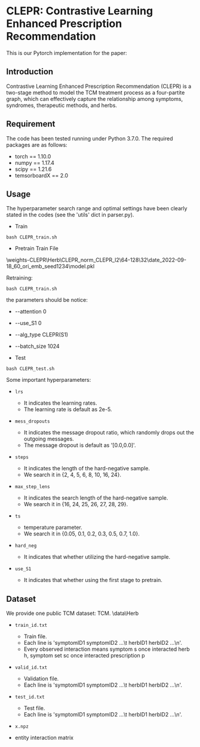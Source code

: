 # CLEPR: Contrastive Learning Enhanced Prescription Recommendation
This is our Pytorch implementation for the paper:

## Introduction
Contrastive Learning Enhanced Prescription Recommendation (CLEPR) is a two-stage method to model the TCM treatment process as a four-partite graph, which can effectively capture the relationship among symptoms, syndromes, therapeutic methods, and herbs.

## Requirement
The code has been tested running under Python 3.7.0. The required packages are as follows:
* torch == 1.10.0
* numpy == 1.17.4
* scipy == 1.21.6
* temsorboardX == 2.0

## Usage
The hyperparameter search range and optimal settings have been clearly stated in the codes (see the 'utils' dict in parser.py).
* Train

```
bash CLEPR_train.sh 
```

* Pretrain Train File

\weights-CLEPR\Herb\CLEPR_norm_CLEPR_l2\64-128\32\date_2022-09-18_60_ori_emb_seed1234\model.pkl
  
Retraining: 
```
bash CLEPR_train.sh
```
the parameters should be notice:
* --attention 0
* --use_S1 0
* --alg_type  CLEPR(S1)
* --batch_size 1024

* Test
```
bash CLEPR_test.sh 
```

Some important hyperparameters:
* `lrs`
  * It indicates the learning rates. 
  * The learning rate is default as 2e-5.

* `mess_dropouts`
  * It indicates the message dropout ratio, which randomly drops out the outgoing messages. 
  * The message dropout is default as '[0.0,0.0]'.

* `steps`
  * It indicates the length of the hard-negative sample.
  * We search it in {2, 4, 5, 6, 8, 10, 16, 24}.
  
* `max_step_lens`
  * It indicates the search length of the hard-negative sample.
  * We search it in {16, 24, 25, 26, 27, 28, 29}.
  
* `ts`
  * temperature parameter.
  * We search it in {0.05, 0.1, 0.2, 0.3, 0.5, 0.7, 1.0}.

* `hard_neg`
  * It indicates that whether utilizing the hard-negative sample.
  
* `use_S1`
  * It indicates that whether using the first stage to pretrain.
  

## Dataset
We provide one public TCM dataset: TCM. \data\Herb
* `train_id.txt`
  * Train file.
  * Each line is 'symptomID1 symptomID2 ...\t herbID1 herbID2 ...\n'.
  * Every observed interaction means symptom s once interacted herb h, symptom set sc once interacted prescription p
  
* `valid_id.txt`
  * Validation file.
  * Each line is 'symptomID1 symptomID2 ...\t herbID1 herbID2 ...\n'.

* `test_id.txt`
  * Test file.
  * Each line is 'symptomID1 symptomID2 ...\t herbID1 herbID2 ...\n'.
* `x.npz`
 * entity interaction matrix

